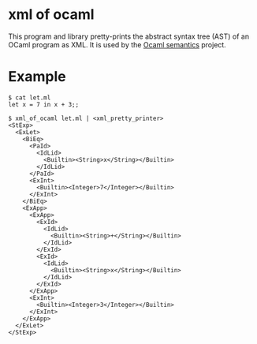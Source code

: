 # xml of ocaml

This program and library pretty-prints the abstract syntax tree (AST) of an OCaml program as XML.
It is used by the [Ocaml semantics](https://github.com/davidlazar/ocaml-semantics) project.

# Example

    $ cat let.ml
    let x = 7 in x + 3;;

    $ xml_of_ocaml let.ml | <xml_pretty_printer>
    <StExp>
      <ExLet>
        <BiEq>
          <PaId>
            <IdLid>
              <Builtin><String>x</String></Builtin>
            </IdLid>
          </PaId>
          <ExInt>
            <Builtin><Integer>7</Integer></Builtin>
          </ExInt>
        </BiEq>
        <ExApp>
          <ExApp>
            <ExId>
              <IdLid>
                <Builtin><String>+</String></Builtin>
              </IdLid>
            </ExId>
            <ExId>
              <IdLid>
                <Builtin><String>x</String></Builtin>
              </IdLid>
            </ExId>
          </ExApp>
          <ExInt>
            <Builtin><Integer>3</Integer></Builtin>
          </ExInt>
        </ExApp>
      </ExLet>
    </StExp>
